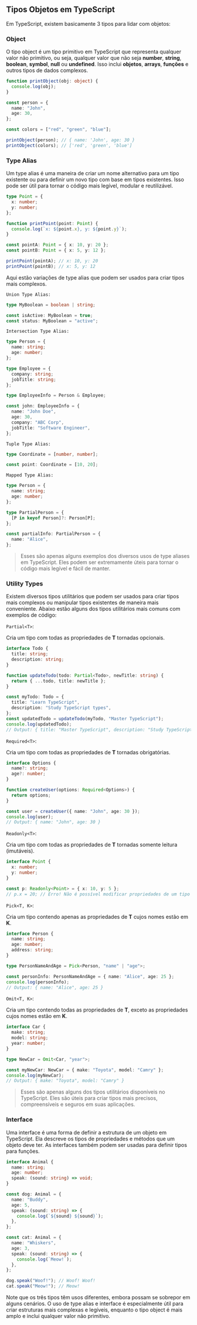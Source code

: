 ## Tipos Objetos em TypeScript

Em TypeScript, existem basicamente 3 tipos para lidar com objetos:

### Object

O tipo object é um tipo primitivo em TypeScript que representa qualquer valor não primitivo, ou seja, qualquer valor que não seja **number**, **string**, **boolean**, **symbol**, **null** ou **undefined**. Isso inclui **objetos**, **arrays**, **funções** e outros tipos de dados complexos.

```ts
function printObject(obj: object) {
  console.log(obj);
}

const person = {
  name: "John",
  age: 30,
};

const colors = ["red", "green", "blue"];

printObject(person); // { name: 'John', age: 30 }
printObject(colors); // ['red', 'green', 'blue']
```

### Type Alias

Um type alias é uma maneira de criar um nome alternativo para um tipo existente ou para definir um novo tipo com base em tipos existentes. Isso pode ser útil para tornar o código mais legível, modular e reutilizável.

```ts
type Point = {
  x: number;
  y: number;
};

function printPoint(point: Point) {
  console.log(`x: ${point.x}, y: ${point.y}`);
}

const pointA: Point = { x: 10, y: 20 };
const pointB: Point = { x: 5, y: 12 };

printPoint(pointA); // x: 10, y: 20
printPoint(pointB); // x: 5, y: 12
```

Aqui estão variações de type alias que podem ser usados para criar tipos mais complexos.

`Union Type Alias:`

```ts
type MyBoolean = boolean | string;

const isActive: MyBoolean = true;
const status: MyBoolean = "active";
```

`Intersection Type Alias:`

```ts
type Person = {
  name: string;
  age: number;
};

type Employee = {
  company: string;
  jobTitle: string;
};

type EmployeeInfo = Person & Employee;

const john: EmployeeInfo = {
  name: "John Doe",
  age: 30,
  company: "ABC Corp",
  jobTitle: "Software Engineer",
};
```

`Tuple Type Alias:`

```ts
type Coordinate = [number, number];

const point: Coordinate = [10, 20];
```

`Mapped Type Alias:`

```ts
type Person = {
  name: string;
  age: number;
};

type PartialPerson = {
  [P in keyof Person]?: Person[P];
};

const partialInfo: PartialPerson = {
  name: "Alice",
};
```

> Esses são apenas alguns exemplos dos diversos usos de type aliases em TypeScript. Eles podem ser extremamente úteis para tornar o código mais legível e fácil de manter.

### Utility Types

Existem diversos tipos utilitários que podem ser usados para criar tipos mais complexos ou manipular tipos existentes de maneira mais conveniente. Abaixo estão alguns dos tipos utilitários mais comuns com exemplos de código:

`Partial<T>`:

Cria um tipo com todas as propriedades de **T** tornadas opcionais.

```ts
interface Todo {
  title: string;
  description: string;
}

function updateTodo(todo: Partial<Todo>, newTitle: string) {
  return { ...todo, title: newTitle };
}

const myTodo: Todo = {
  title: "Learn TypeScript",
  description: "Study TypeScript types",
};
const updatedTodo = updateTodo(myTodo, "Master TypeScript");
console.log(updatedTodo);
// Output: { title: "Master TypeScript", description: "Study TypeScript types" }
```

`Required<T>`:

Cria um tipo com todas as propriedades de **T** tornadas obrigatórias.

```ts
interface Options {
  name?: string;
  age?: number;
}

function createUser(options: Required<Options>) {
  return options;
}

const user = createUser({ name: "John", age: 30 });
console.log(user);
// Output: { name: "John", age: 30 }
```

`Readonly<T>`:

Cria um tipo com todas as propriedades de **T** tornadas somente leitura (imutáveis).

```ts
interface Point {
  x: number;
  y: number;
}

const p: Readonly<Point> = { x: 10, y: 5 };
// p.x = 20; // Erro! Não é possível modificar propriedades de um tipo somente leitura.
```

`Pick<T, K>`:

Cria um tipo contendo apenas as propriedades de **T** cujos nomes estão em **K**.

```ts
interface Person {
  name: string;
  age: number;
  address: string;
}

type PersonNameAndAge = Pick<Person, "name" | "age">;

const personInfo: PersonNameAndAge = { name: "Alice", age: 25 };
console.log(personInfo);
// Output: { name: "Alice", age: 25 }
```

`Omit<T, K>`:

Cria um tipo contendo todas as propriedades de **T**, exceto as propriedades cujos nomes estão em **K**.

```ts
interface Car {
  make: string;
  model: string;
  year: number;
}

type NewCar = Omit<Car, "year">;

const myNewCar: NewCar = { make: "Toyota", model: "Camry" };
console.log(myNewCar);
// Output: { make: "Toyota", model: "Camry" }
```

> Esses são apenas alguns dos tipos utilitários disponíveis no TypeScript. Eles são úteis para criar tipos mais precisos, compreensíveis e seguros em suas aplicações.

### Interface

Uma interface é uma forma de definir a estrutura de um objeto em TypeScript. Ela descreve os tipos de propriedades e métodos que um objeto deve ter. As interfaces também podem ser usadas para definir tipos para funções.

```ts
interface Animal {
  name: string;
  age: number;
  speak: (sound: string) => void;
}

const dog: Animal = {
  name: "Buddy",
  age: 5,
  speak: (sound: string) => {
    console.log(`${sound} ${sound}`);
  },
};

const cat: Animal = {
  name: "Whiskers",
  age: 3,
  speak: (sound: string) => {
    console.log(`Meow!`);
  },
};

dog.speak("Woof!"); // Woof! Woof!
cat.speak("Meow!"); // Meow!
```

Note que os três tipos têm usos diferentes, embora possam se sobrepor em alguns cenários. O uso de type alias e interface é especialmente útil para criar estruturas mais complexas e legíveis, enquanto o tipo object é mais amplo e inclui qualquer valor não primitivo.
